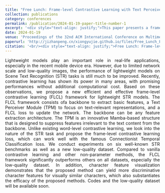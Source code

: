 ```yaml
---
title: "Free Lunch: Frame-level Contrastive Learning with Text Perceiver for Robust Scene Text Recognition in Lightweight Models"
collection: publications
category: conferences
permalink: /publication/2024-01-19-paper-title-number-1
excerpt: '<div style="text-align: justify;">This paper presents a frame - level contrastive learning framework with a Text Perceiver for lightweight scene text recognition models, improving performance, especially in low - quality scenarios, with effectiveness verified by experiments.</div>'
date: 2024-01-19
venue: 'Proceedings of the 32nd ACM International Conference on Multimedia'
paperurl: 'http://jizhanpeng.cn/xiongyujie.github.io/files/Free_Lunch_Frame-level_Contrastive_Learning_with_Text_Perceiver_for_Robust_Scene_Text_Recognition_in_Lightweight_Models.pdf'
citation: '<br/><div style="text-align: justify;">Free Lunch: Frame-level Contrastive Learning with Text Perceiver for Robust Scene Text Recognition in Lightweight Models, H.-J. Zhan, Y.-F. Li*, Y.-J. Xiong, Umapada Pal, Y. Lu, Proceedings of the 32nd ACM International Conference on Multimedia, 2024</div>'
---
```


<div style="text-align: justify;">Lightweight models play an important role in real-life applications, especially in the recent mobile device era. However, due to limited network scale and low-quality images, the performance of lightweight models on Scene Text Recognition (STR) tasks is still much to be improved. Recently, contrastive learning has shown its power in many areas, with promising performances without additional computational cost. Based on these observations, we propose a new efficient and effective frame-level contrastive learning (FLCL) framework for lightweight STR models. The FLCL framework consists ofa backbone to extract basic features, a Text Perceiver Module (TPM) to focus on text-relevant representations, and a FLCL loss to update the network. The backbone can be any feature extraction architecture. The TPM is an innovative Mamba-based structure that is designed to suppress features irrelevant to the text content from the backbone. Unlike existing word-level contrastive learning, we look into the nature of the STR task and propose the frame-level contrastive learning loss, which can work well with the famous Connectionist Temporal Classification loss. We conduct experiments on six well-known STR benchmarks as well as a new low-quality dataset. Compared to vanilla contrastive learning and other non-parameter methods, the FLCL framework significantly outperforms others on all datasets, especially the low-quality dataset. In addition, character feature visualization demonstrates that the proposed method can yield more discriminative character features for visually similar characters, which also substantiates the efficacy of the proposed methods. Codes and the low-quality dataset will be available soon.</div>

<br/>
